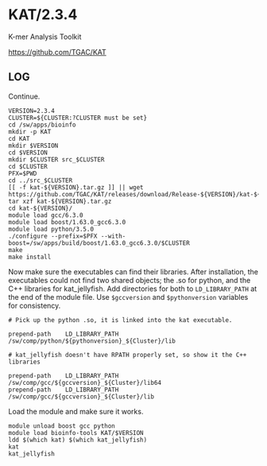 KAT/2.3.4
=========

K-mer Analysis Toolkit

<https://github.com/TGAC/KAT>

LOG
---

Continue.

    VERSION=2.3.4
    CLUSTER=${CLUSTER:?CLUSTER must be set}
    cd /sw/apps/bioinfo
    mkdir -p KAT
    cd KAT
    mkdir $VERSION
    cd $VERSION
    mkdir $CLUSTER src_$CLUSTER
    cd $CLUSTER
    PFX=$PWD
    cd ../src_$CLUSTER
    [[ -f kat-${VERSION}.tar.gz ]] || wget https://github.com/TGAC/KAT/releases/download/Release-${VERSION}/kat-${VERSION}.tar.gz
    tar xzf kat-${VERSION}.tar.gz 
    cd kat-${VERSION}/
    module load gcc/6.3.0
    module load boost/1.63.0_gcc6.3.0
    module load python/3.5.0
    ./configure --prefix=$PFX --with-boost=/sw/apps/build/boost/1.63.0_gcc6.3.0/$CLUSTER
    make
    make install

Now make sure the executables can find their libraries.  After installation,
the executables could not find two shared objects; the .so for python, and the
C++ libraries for kat_jellyfish.  Add directories for both to `LD_LIBRARY_PATH`
at the end of the module file. Use `$gccversion` and `$pythonversion`
variables for consistency.

    # Pick up the python .so, it is linked into the kat executable.

    prepend-path    LD_LIBRARY_PATH   /sw/comp/python/${pythonversion}_${Cluster}/lib

    # kat_jellyfish doesn't have RPATH properly set, so show it the C++ libraries

    prepend-path    LD_LIBRARY_PATH   /sw/comp/gcc/${gccversion}_${Cluster}/lib64
    prepend-path    LD_LIBRARY_PATH   /sw/comp/gcc/${gccversion}_${Cluster}/lib

Load the module and make sure it works.

    module unload boost gcc python
    module load bioinfo-tools KAT/$VERSION
    ldd $(which kat) $(which kat_jellyfish)
    kat
    kat_jellyfish

